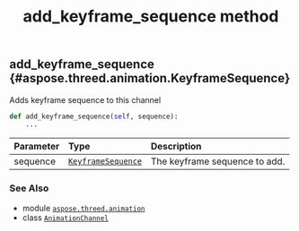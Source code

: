 ﻿---
title: add_keyframe_sequence method
second_title: Aspose.3D for Python via .NET API References
description: 
type: docs
weight: 20
url: /aspose.threed.animation/animationchannel/add_keyframe_sequence/
is_root: false
---

## add_keyframe_sequence {#aspose.threed.animation.KeyframeSequence}

Adds keyframe sequence to this channel



```python
def add_keyframe_sequence(self, sequence):
    ...
```


| Parameter | Type | Description |
| :- | :- | :- |
| sequence | [`KeyframeSequence`](/3d/python-net/aspose.threed.animation/keyframesequence) | The keyframe sequence to add. |



### See Also
* module [`aspose.threed.animation`](../../)
* class [`AnimationChannel`](/3d/python-net/aspose.threed.animation/animationchannel)
